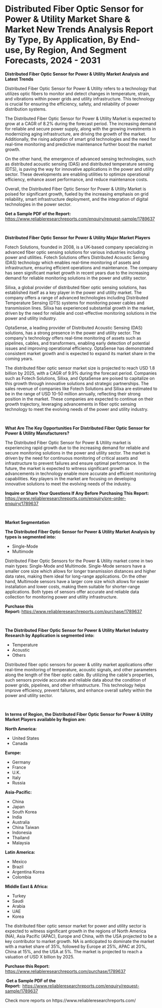 <p><h1>Distributed Fiber Optic Sensor for Power & Utility Market Share & Market New Trends Analysis Report By Type, By Application, By End-use, By Region, And Segment Forecasts, 2024 - 2031</h1></p><p><strong>Distributed Fiber Optic Sensor for Power & Utility Market Analysis and Latest Trends</strong></p>
<p><p>Distributed Fiber Optic Sensor for Power & Utility refers to a technology that utilizes optic fibers to monitor and detect changes in temperature, strain, and vibrations within power grids and utility infrastructure. This technology is crucial for ensuring the efficiency, safety, and reliability of power distribution systems.</p><p>The Distributed Fiber Optic Sensor for Power & Utility Market is expected to grow at a CAGR of 8.2% during the forecast period. The increasing demand for reliable and secure power supply, along with the growing investments in modernizing aging infrastructure, are driving the growth of the market. Additionally, the rising adoption of smart grid technologies and the need for real-time monitoring and predictive maintenance further boost the market growth.</p><p>On the other hand, the emergence of advanced sensing technologies, such as distributed acoustic sensing (DAS) and distributed temperature sensing (DTS), is paving the way for innovative applications in the power and utility sector. These developments are enabling utilities to optimize operational efficiency, enhance asset performance, and reduce maintenance costs.</p><p>Overall, the Distributed Fiber Optic Sensor for Power & Utility Market is poised for significant growth, fueled by the increasing emphasis on grid reliability, smart infrastructure deployment, and the integration of digital technologies in the power sector.</p></p>
<p><strong>Get a Sample PDF of the Report:&nbsp;</strong> <a href="https://www.reliableresearchreports.com/enquiry/request-sample/1789637">https://www.reliableresearchreports.com/enquiry/request-sample/1789637</a></p>
<p>&nbsp;</p>
<p><strong>Distributed Fiber Optic Sensor for Power & Utility Major Market Players</strong></p>
<p><p>Fotech Solutions, founded in 2008, is a UK-based company specializing in advanced fiber optic sensing solutions for various industries including power and utilities. Fotech Solutions offers Distributed Acoustic Sensing (DAS) technology which enables real-time monitoring of assets and infrastructure, ensuring efficient operations and maintenance. The company has seen significant market growth in recent years due to the increasing demand for reliable monitoring solutions in the power and utility sector.</p><p>Silixa, a global provider of distributed fiber optic sensing solutions, has established itself as a key player in the power and utility market. The company offers a range of advanced technologies including Distributed Temperature Sensing (DTS) systems for monitoring power cables and transmission lines. Silixa has experienced substantial growth in the market, driven by the need for reliable and cost-effective monitoring solutions in the power and utility industry.</p><p>OptaSense, a leading provider of Distributed Acoustic Sensing (DAS) solutions, has a strong presence in the power and utility sector. The company's technology offers real-time monitoring of assets such as pipelines, cables, and transformers, enabling early detection of potential issues and improving operational efficiency. OptaSense has demonstrated consistent market growth and is expected to expand its market share in the coming years.</p><p>The distributed fiber optic sensor market size is projected to reach USD 1.8 billion by 2025, with a CAGR of 9.9% during the forecast period. Companies such as Fotech Solutions, Silixa, and OptaSense are poised to capitalize on this growth through innovative solutions and strategic partnerships. The sales revenue of companies like Fotech Solutions and Silixa are estimated to be in the range of USD 10-50 million annually, reflecting their strong position in the market. These companies are expected to continue on their growth trajectory, leveraging advancements in fiber optic sensing technology to meet the evolving needs of the power and utility industry.</p></p>
<p>&nbsp;</p>
<p><strong>What Are The Key Opportunities For Distributed Fiber Optic Sensor for Power & Utility Manufacturers?</strong></p>
<p><p>The Distributed Fiber Optic Sensor for Power & Utility market is experiencing rapid growth due to the increasing demand for reliable and secure monitoring solutions in the power and utility sector. The market is driven by the need for continuous monitoring of critical assets and infrastructure to prevent failures and ensure optimal performance. In the future, the market is expected to witness significant growth as advancements in technology enable more accurate and efficient monitoring capabilities. Key players in the market are focusing on developing innovative solutions to meet the evolving needs of the industry.</p></p>
<p><strong>Inquire or Share Your Questions If Any Before Purchasing This Report:</strong> <a href="https://www.reliableresearchreports.com/enquiry/pre-order-enquiry/1789637">https://www.reliableresearchreports.com/enquiry/pre-order-enquiry/1789637</a></p>
<p>&nbsp;</p>
<p><strong>Market Segmentation</strong></p>
<p><strong>The Distributed Fiber Optic Sensor for Power & Utility Market Analysis by types is segmented into:</strong></p>
<p><ul><li>Single-Mode</li><li>Multimode</li></ul></p>
<p><p>Distributed Fiber Optic Sensors for the Power & Utility market come in two main types: Single-Mode and Multimode. Single-Mode sensors have a smaller core size which allows for longer transmission distances and higher data rates, making them ideal for long-range applications. On the other hand, Multimode sensors have a larger core size which allows for easier installation and lower costs, making them suitable for shorter-range applications. Both types of sensors offer accurate and reliable data collection for monitoring power and utility infrastructure.</p></p>
<p><strong>Purchase this Report:&nbsp;</strong><a href="https://www.reliableresearchreports.com/purchase/1789637">https://www.reliableresearchreports.com/purchase/1789637</a></p>
<p>&nbsp;</p>
<p><strong>The Distributed Fiber Optic Sensor for Power & Utility Market Industry Research by Application is segmented into:</strong></p>
<p><ul><li>Temperature</li><li>Acoustic</li><li>Others</li></ul></p>
<p><p>Distributed fiber optic sensors for power & utility market applications offer real-time monitoring of temperature, acoustic signals, and other parameters along the length of the fiber optic cable. By utilizing the cable's properties, such sensors provide accurate and reliable data about the condition of power grids, pipelines, and other infrastructure. This technology helps improve efficiency, prevent failures, and enhance overall safety within the power and utility sector.</p></p>
<p>&nbsp;</p>
<p><strong>In terms of Region, the Distributed Fiber Optic Sensor for Power & Utility Market Players available by Region are:</strong></p>
<p>
    <p> <strong> North America: </strong>
        <ul>
            <li>United States</li>
            <li>Canada</li>
        </ul>
        </p> 
    <p> <strong> Europe: </strong>
        <ul>
            <li>Germany</li>
            <li>France</li>
            <li>U.K.</li>
            <li>Italy</li>
            <li>Russia</li>
        </ul>
        </p> 
    <p> <strong> Asia-Pacific: </strong>
        <ul>
            <li>China</li>
            <li>Japan</li>
            <li>South Korea</li>
            <li>India</li>
            <li>Australia</li>
            <li>China Taiwan</li>
            <li>Indonesia</li>
            <li>Thailand</li>
            <li>Malaysia</li>
        </ul>
        </p> 
    <p> <strong> Latin America: </strong>
        <ul>
            <li>Mexico</li>
            <li>Brazil</li>
            <li>Argentina Korea</li>
            <li>Colombia</li>
        </ul>
        </p> 
    <p> <strong> Middle East & Africa: </strong>
        <ul>
            <li>Turkey</li>
            <li>Saudi</li>
            <li>Arabia</li>
            <li>UAE</li>
            <li>Korea</li>
        </ul>
    </p>
    </p>
<p><p>The distributed fiber optic sensor market for power and utility sector is expected to witness significant growth in the regions of North America (NA), Asia Pacific (APAC), Europe and China, with the USA projected to be a key contributor to market growth. NA is anticipated to dominate the market with a market share of 35%, followed by Europe at 25%, APAC at 20%, China at 15%, and the USA at 5%. The market is projected to reach a valuation of USD X billion by 2025.</p></p>
<p><strong>Purchase this Report: </strong><a href="https://www.reliableresearchreports.com/purchase/1789637">https://www.reliableresearchreports.com/purchase/1789637</a></p>
<p>&nbsp;<strong>Get a Sample PDF of the Report:&nbsp;&nbsp;</strong><a href="https://www.reliableresearchreports.com/enquiry/request-sample/1789637">https://www.reliableresearchreports.com/enquiry/request-sample/1789637</a></p>
<p><strong></strong></p>
<p>Check more reports on https://www.reliableresearchreports.com/</p>